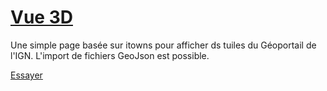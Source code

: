 # [Vue 3D](https://ccpfa.github.io/Vue3D/)
Une simple page basée sur itowns pour afficher ds tuiles du Géoportail de l'IGN.
L'import de fichiers GeoJson est possible.

[Essayer](https://ccpfa.github.io/Vue3D/)
